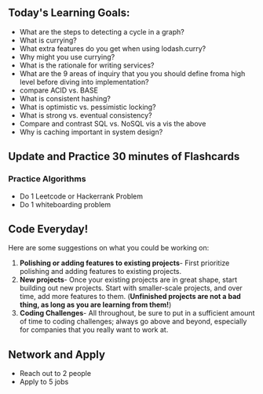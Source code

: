 ## Today's Learning Goals:

- What are the steps to detecting a cycle in a graph?
- What is currying?
- What extra features do you get when using lodash.curry?
- Why might you use currying?
- What is the rationale for writing services?
- What are the 9 areas of inquiry that you you should define froma high level before diving into implementation?
- compare ACID vs. BASE
- What is consistent hashing?
- What is optimistic vs. pessimistic locking?
- What is strong vs. eventual consistency?
- Compare and contrast SQL vs. NoSQL vis a vis the above
- Why is caching important in system design?

## Update and Practice 30 minutes of Flashcards

### Practice Algorithms
* Do 1 Leetcode or Hackerrank Problem
* Do 1 whiteboarding problem

## Code Everyday!

Here are some suggestions on what you could be working on:

1. **Polishing or adding features to existing projects**- First prioritize polishing and adding features to existing projects.
1. **New projects**- Once your existing projects are in great shape, start building out new projects. Start with smaller-scale projects, and over time, add more features to them. (**Unfinished projects are not a bad thing, as long as you are learning from them!**)
1. **Coding Challenges**- All throughout, be sure to put in a sufficient amount of time to coding challenges; always go above and beyond, especially for companies that you really want to work at.

## Network and Apply

* Reach out to 2 people
* Apply to 5 jobs